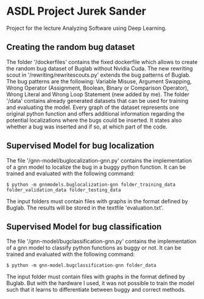 # ASDL Project Jurek Sander
Project for the lecture Analyzing Software using Deep Learning.

## Creating the random bug dataset
The folder '/dockerfiles' contains the fixed dockerfile which allows to create the random bug dataset of Buglab without Nvidia Cuda. The new rewriting scout in '/rewriting/rewritescouts.py' extends the bug patterns of Buglab. The bug patterns are the following: Variable Misuse, Argument Swapping, Wrong Operator (Assignment, Boolean, Binary or Comparison Operator), Wrong Literal and Wrong Loop Statement (new added by me).
The folder '/data' contains already generated datasets that can be used for training and evaluating the model. Every graph of the dataset represents one original python function and offers additional information regarding the potential localizations where the bugs could be inserted. It states also whether a bug was inserted and if so, at which part of the code.

## Supervised Model for bug localization
The file '/gnn-model/buglocalization-gnn.py' contains the implementation of a gnn model to localize the bug in a buggy python function. It can be trained and evaluated with the following command:

    $ python -m gnnmodels.buglocalization-gnn folder_training_data folder_validation_data folder_testing_data

The input folders must contain files with graphs in the format defined by Buglab. The results will be stored in the textfile 'evaluation.txt'.

## Supervised Model for bug classification
The file '/gnn-model/bugclassification-gnn.py' contains the implementation of a gnn model to classify python functions as buggy or not. It can be trained and evaluated with the following command:

    $ python -m gnn-model.bugclassification-gnn folder_data

The input folder must contain files with graphs in the format defined by Buglab. But with the hardware I used, it was not possible to train the model such that it learns to differentiate between buggy and correct methods.